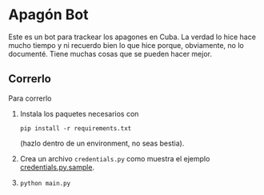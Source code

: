 # Apagón Bot

Este es un bot para trackear los apagones en Cuba. La verdad lo hice hace mucho tiempo y ni recuerdo bien lo que hice porque, obviamente, no lo documenté. Tiene muchas cosas que se pueden hacer mejor.

## Correrlo

Para correrlo

1. Instala los paquetes necesarios con

   ```shell
   pip install -r requirements.txt
   ```

   (hazlo dentro de un environment, no seas bestia).

2. Crea un archivo `credentials.py` como muestra el ejemplo [credentials.py.sample](./credentials.py.sample).

3. `python main.py`
